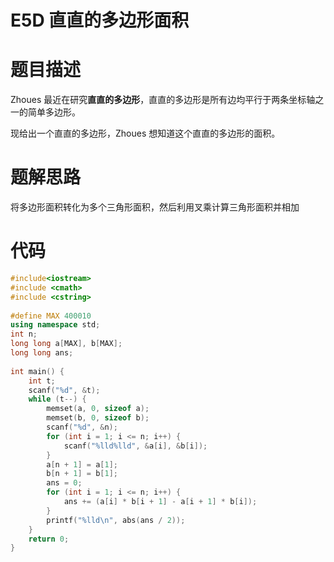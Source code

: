 # E5D 直直的多边形面积
# 题目描述
Zhoues 最近在研究**直直的多边形**，直直的多边形是所有边均平行于两条坐标轴之一的简单多边形。

现给出一个直直的多边形，Zhoues 想知道这个直直的多边形的面积。
# 题解思路
将多边形面积转化为多个三角形面积，然后利用叉乘计算三角形面积并相加
# 代码

```c++
#include<iostream>  
#include <cmath>  
#include <cstring>  
  
#define MAX 400010  
using namespace std;  
int n;  
long long a[MAX], b[MAX];  
long long ans;  
  
int main() {  
    int t;  
    scanf("%d", &t);  
    while (t--) {  
        memset(a, 0, sizeof a);  
        memset(b, 0, sizeof b);  
        scanf("%d", &n);  
        for (int i = 1; i <= n; i++) {  
            scanf("%lld%lld", &a[i], &b[i]);  
        }  
        a[n + 1] = a[1];  
        b[n + 1] = b[1];  
        ans = 0;  
        for (int i = 1; i <= n; i++) {  
            ans += (a[i] * b[i + 1] - a[i + 1] * b[i]);  
        }  
        printf("%lld\n", abs(ans / 2));  
    }  
    return 0;  
}
```